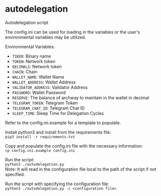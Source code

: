 # autodelegation
Autodelegation script

The config.ini can be used for loading in the variables or the user's environmental variables may be utilized.

Environmental Variables:
- `TIKER`: Binary name
- `TOKEN`: Network token
- `DECIMALS`: Network token
- `CHAIN`: Chain
- `WALLET_NAME`: Wallet Name
- `WALLET_ADDRESS`: Wallet Address
- `VALIDATOR_ADDRESS`: Validator Address
- `PASSWORD`: Wallet Password
- `RESERVE`: The balance of archway to maintain in the wallet in decimal
- `TELEGRAM_TOKEN`: Telegram Token
- `TELEGRAM_CHAT_ID`: Telegram Chat ID
- `SLEEP_TIME`: Sleep Time for Delegation Cycles

Refer to the config.ini.example for a template to populate.

Install python3 and install from the requirements file: <br>
```pip3 install -r requirements.txt```

Copy and populate the config.ini file with the necessary information: <br>
```cp config.ini.example config.ini```

Run the script:<br>
`python3 ./autodelegation.py` <br>
Note: It will read in the configuration file local to the path of the script if not specified. <br>

Run the script with specifying the configuration file: <br>
`python3 ./autodelegation.py -c <configuration file>`
